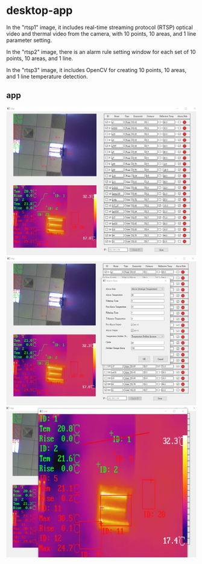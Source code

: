 # desktop-app
In the "rtsp1" image, it includes real-time streaming protocol (RTSP) optical video and thermal video from the camera, with 10 points, 10 areas, and 1 line parameter setting.

In the "rtsp2" image, there is an alarm rule setting window for each set of 10 points, 10 areas, and 1 line.

In the "rtsp3" image, it includes OpenCV for creating 10 points, 10 areas, and 1 line temperature detection.

## app
<img src='rtsp1.jpg' width =700>
<img src='rtsp2.jpg' width =700>
<img src='rtsp3.jpg' width =700>
